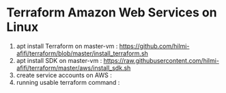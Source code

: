 # Terraform Amazon Web Services on Linux
1. apt install Terraform on master-vm : https://github.com/hilmi-afifi/terraform/blob/master/install_terraform.sh
2. apt install SDK on master-vm : https://raw.githubusercontent.com/hilmi-afifi/terraform/master/aws/install_sdk.sh
3. create service accounts on AWS :  
4. running usable terraform command :  
